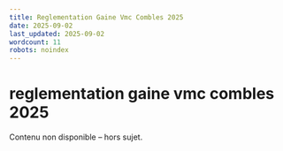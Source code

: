 ```yaml
---
title: Reglementation Gaine Vmc Combles 2025
date: 2025-09-02
last_updated: 2025-09-02
wordcount: 11
robots: noindex
---
```


# reglementation gaine vmc combles 2025

Contenu non disponible – hors sujet.